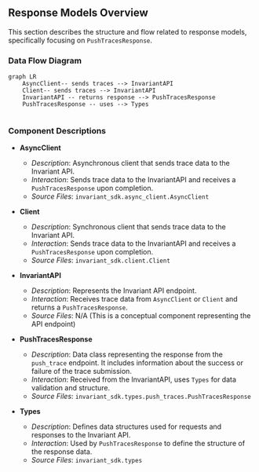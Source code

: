 ## Response Models Overview

This section describes the structure and flow related to response models, specifically focusing on `PushTracesResponse`.

### Data Flow Diagram

```mermaid
graph LR
    AsyncClient-- sends traces --> InvariantAPI
    Client-- sends traces --> InvariantAPI
    InvariantAPI -- returns response --> PushTracesResponse
    PushTracesResponse -- uses --> Types


```

### Component Descriptions

- **AsyncClient**
  - *Description*: Asynchronous client that sends trace data to the Invariant API.
  - *Interaction*: Sends trace data to the InvariantAPI and receives a `PushTracesResponse` upon completion.
  - *Source Files*: `invariant_sdk.async_client.AsyncClient`

- **Client**
  - *Description*: Synchronous client that sends trace data to the Invariant API.
  - *Interaction*: Sends trace data to the InvariantAPI and receives a `PushTracesResponse` upon completion.
  - *Source Files*: `invariant_sdk.client.Client`

- **InvariantAPI**
  - *Description*: Represents the Invariant API endpoint.
  - *Interaction*: Receives trace data from `AsyncClient` or `Client` and returns a `PushTracesResponse`.
  - *Source Files*: N/A (This is a conceptual component representing the API endpoint)

- **PushTracesResponse**
  - *Description*: Data class representing the response from the `push_trace` endpoint. It includes information about the success or failure of the trace submission.
  - *Interaction*: Received from the InvariantAPI, uses `Types` for data validation and structure.
  - *Source Files*: `invariant_sdk.types.push_traces.PushTracesResponse`

- **Types**
  - *Description*: Defines data structures used for requests and responses to the Invariant API.
  - *Interaction*: Used by `PushTracesResponse` to define the structure of the response data.
  - *Source Files*: `invariant_sdk.types`

